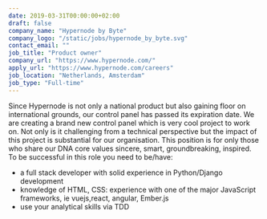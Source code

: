 ```yaml
---
date: 2019-03-31T00:00:00+02:00
draft: false
company_name: "Hypernode by Byte"
company_logo: "/static/jobs/hypernode_by_byte.svg"
contact_email: ""
job_title: "Product owner"
company_url: "https://www.hypernode.com/"
apply_url: "https://www.hypernode.com/careers"
job_location: "Netherlands, Amsterdam"
job_type: "Full-time"
---
```

Since Hypernode is not only a national product but also gaining floor on international grounds, our control panel has passed its expiration date. We are creating a brand new control panel which is very cool project to work on. Not only is it challenging from a technical perspective but the impact of this project is substantial for our organisation. This position is for only those who share our DNA core values sincere, smart, groundbreaking, inspired. To be successful in this role you need to be/have:

* a full stack developer with solid experience in Python/Django development
* knowledge of HTML, CSS: experience with one of the major JavaScript frameworks, ie vuejs,react, angular, Ember.js
* use your analytical skills via TDD